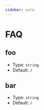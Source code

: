 ```yaml
---
sidebar: auto
---
```


# FAQ

## foo

- Type: `string`
- Default: `/`

## bar

- Type: `string`
- Default: `/`
